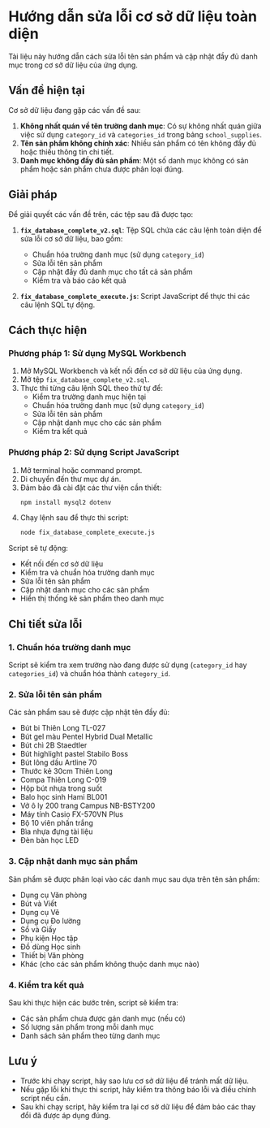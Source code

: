 # Hướng dẫn sửa lỗi cơ sở dữ liệu toàn diện

Tài liệu này hướng dẫn cách sửa lỗi tên sản phẩm và cập nhật đầy đủ danh mục trong cơ sở dữ liệu của ứng dụng.

## Vấn đề hiện tại

Cơ sở dữ liệu đang gặp các vấn đề sau:

1. **Không nhất quán về tên trường danh mục**: Có sự không nhất quán giữa việc sử dụng `category_id` và `categories_id` trong bảng `school_supplies`.
2. **Tên sản phẩm không chính xác**: Nhiều sản phẩm có tên không đầy đủ hoặc thiếu thông tin chi tiết.
3. **Danh mục không đầy đủ sản phẩm**: Một số danh mục không có sản phẩm hoặc sản phẩm chưa được phân loại đúng.

## Giải pháp

Để giải quyết các vấn đề trên, các tệp sau đã được tạo:

1. **`fix_database_complete_v2.sql`**: Tệp SQL chứa các câu lệnh toàn diện để sửa lỗi cơ sở dữ liệu, bao gồm:
   - Chuẩn hóa trường danh mục (sử dụng `category_id`)
   - Sửa lỗi tên sản phẩm
   - Cập nhật đầy đủ danh mục cho tất cả sản phẩm
   - Kiểm tra và báo cáo kết quả

2. **`fix_database_complete_execute.js`**: Script JavaScript để thực thi các câu lệnh SQL tự động.

## Cách thực hiện

### Phương pháp 1: Sử dụng MySQL Workbench

1. Mở MySQL Workbench và kết nối đến cơ sở dữ liệu của ứng dụng.
2. Mở tệp `fix_database_complete_v2.sql`.
3. Thực thi từng câu lệnh SQL theo thứ tự để:
   - Kiểm tra trường danh mục hiện tại
   - Chuẩn hóa trường danh mục (sử dụng `category_id`)
   - Sửa lỗi tên sản phẩm
   - Cập nhật danh mục cho các sản phẩm
   - Kiểm tra kết quả

### Phương pháp 2: Sử dụng Script JavaScript

1. Mở terminal hoặc command prompt.
2. Di chuyển đến thư mục dự án.
3. Đảm bảo đã cài đặt các thư viện cần thiết:
   ```bash
   npm install mysql2 dotenv
   ```
4. Chạy lệnh sau để thực thi script:
   ```bash
   node fix_database_complete_execute.js
   ```

Script sẽ tự động:
- Kết nối đến cơ sở dữ liệu
- Kiểm tra và chuẩn hóa trường danh mục
- Sửa lỗi tên sản phẩm
- Cập nhật danh mục cho các sản phẩm
- Hiển thị thống kê sản phẩm theo danh mục

## Chi tiết sửa lỗi

### 1. Chuẩn hóa trường danh mục

Script sẽ kiểm tra xem trường nào đang được sử dụng (`category_id` hay `categories_id`) và chuẩn hóa thành `category_id`.

### 2. Sửa lỗi tên sản phẩm

Các sản phẩm sau sẽ được cập nhật tên đầy đủ:
- Bút bi Thiên Long TL-027
- Bút gel màu Pentel Hybrid Dual Metallic
- Bút chì 2B Staedtler
- Bút highlight pastel Stabilo Boss
- Bút lông dầu Artline 70
- Thước kẻ 30cm Thiên Long
- Compa Thiên Long C-019
- Hộp bút nhựa trong suốt
- Balo học sinh Hami BL001
- Vở ô ly 200 trang Campus NB-BSTY200
- Máy tính Casio FX-570VN Plus
- Bộ 10 viên phấn trắng
- Bìa nhựa đựng tài liệu
- Đèn bàn học LED

### 3. Cập nhật danh mục sản phẩm

Sản phẩm sẽ được phân loại vào các danh mục sau dựa trên tên sản phẩm:
- Dụng cụ Văn phòng
- Bút và Viết
- Dụng cụ Vẽ
- Dụng cụ Đo lường
- Sổ và Giấy
- Phụ kiện Học tập
- Đồ dùng Học sinh
- Thiết bị Văn phòng
- Khác (cho các sản phẩm không thuộc danh mục nào)

### 4. Kiểm tra kết quả

Sau khi thực hiện các bước trên, script sẽ kiểm tra:
- Các sản phẩm chưa được gán danh mục (nếu có)
- Số lượng sản phẩm trong mỗi danh mục
- Danh sách sản phẩm theo từng danh mục

## Lưu ý

- Trước khi chạy script, hãy sao lưu cơ sở dữ liệu để tránh mất dữ liệu.
- Nếu gặp lỗi khi thực thi script, hãy kiểm tra thông báo lỗi và điều chỉnh script nếu cần.
- Sau khi chạy script, hãy kiểm tra lại cơ sở dữ liệu để đảm bảo các thay đổi đã được áp dụng đúng.